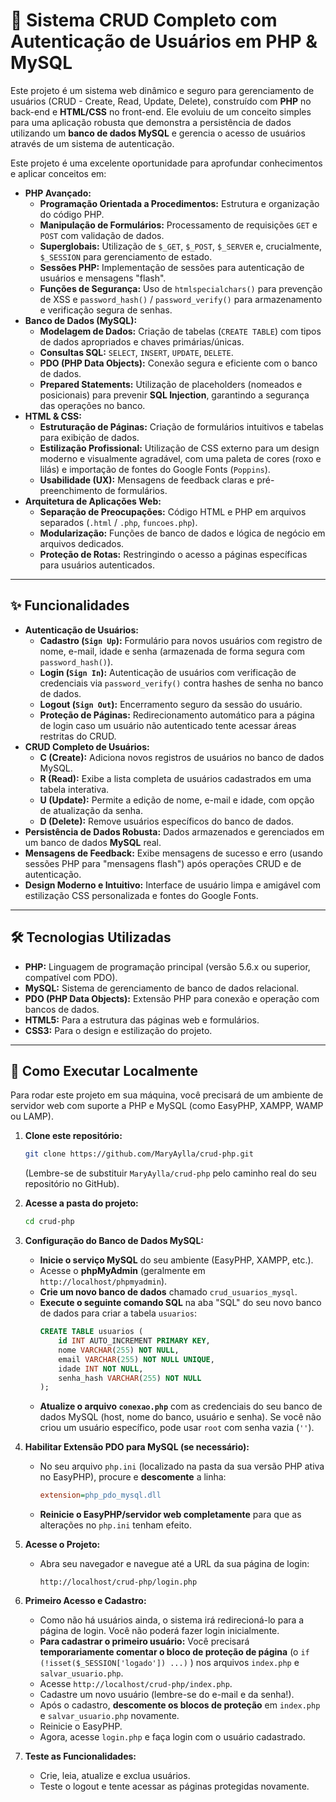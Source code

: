 
# 🚀 Sistema CRUD Completo com Autenticação de Usuários em PHP & MySQL

Este projeto é um sistema web dinâmico e seguro para gerenciamento de usuários (CRUD - Create, Read, Update, Delete), construído com **PHP** no back-end e **HTML/CSS** no front-end. Ele evoluiu de um conceito simples para uma aplicação robusta que demonstra a persistência de dados utilizando um **banco de dados MySQL** e gerencia o acesso de usuários através de um sistema de autenticação.

Este projeto é uma excelente oportunidade para aprofundar conhecimentos e aplicar conceitos em:

  * **PHP Avançado:**
      * **Programação Orientada a Procedimentos:** Estrutura e organização do código PHP.
      * **Manipulação de Formulários:** Processamento de requisições `GET` e `POST` com validação de dados.
      * **Superglobais:** Utilização de `$_GET`, `$_POST`, `$_SERVER` e, crucialmente, `$_SESSION` para gerenciamento de estado.
      * **Sessões PHP:** Implementação de sessões para autenticação de usuários e mensagens "flash".
      * **Funções de Segurança:** Uso de `htmlspecialchars()` para prevenção de XSS e `password_hash()` / `password_verify()` para armazenamento e verificação segura de senhas.
  * **Banco de Dados (MySQL):**
      * **Modelagem de Dados:** Criação de tabelas (`CREATE TABLE`) com tipos de dados apropriados e chaves primárias/únicas.
      * **Consultas SQL:** `SELECT`, `INSERT`, `UPDATE`, `DELETE`.
      * **PDO (PHP Data Objects):** Conexão segura e eficiente com o banco de dados.
      * **Prepared Statements:** Utilização de placeholders (nomeados e posicionais) para prevenir **SQL Injection**, garantindo a segurança das operações no banco.
  * **HTML & CSS:**
      * **Estruturação de Páginas:** Criação de formulários intuitivos e tabelas para exibição de dados.
      * **Estilização Profissional:** Utilização de CSS externo para um design moderno e visualmente agradável, com uma paleta de cores (roxo e lilás) e importação de fontes do Google Fonts (`Poppins`).
      * **Usabilidade (UX):** Mensagens de feedback claras e pré-preenchimento de formulários.
  * **Arquitetura de Aplicações Web:**
      * **Separação de Preocupações:** Código HTML e PHP em arquivos separados (`.html` / `.php`, `funcoes.php`).
      * **Modularização:** Funções de banco de dados e lógica de negócio em arquivos dedicados.
      * **Proteção de Rotas:** Restringindo o acesso a páginas específicas para usuários autenticados.

-----

## ✨ Funcionalidades

  * **Autenticação de Usuários:**
      * **Cadastro (`Sign Up`):** Formulário para novos usuários com registro de nome, e-mail, idade e senha (armazenada de forma segura com `password_hash()`).
      * **Login (`Sign In`):** Autenticação de usuários com verificação de credenciais via `password_verify()` contra hashes de senha no banco de dados.
      * **Logout (`Sign Out`):** Encerramento seguro da sessão do usuário.
      * **Proteção de Páginas:** Redirecionamento automático para a página de login caso um usuário não autenticado tente acessar áreas restritas do CRUD.
  * **CRUD Completo de Usuários:**
      * **C (Create):** Adiciona novos registros de usuários no banco de dados MySQL.
      * **R (Read):** Exibe a lista completa de usuários cadastrados em uma tabela interativa.
      * **U (Update):** Permite a edição de nome, e-mail e idade, com opção de atualização da senha.
      * **D (Delete):** Remove usuários específicos do banco de dados.
  * **Persistência de Dados Robusta:** Dados armazenados e gerenciados em um banco de dados **MySQL** real.
  * **Mensagens de Feedback:** Exibe mensagens de sucesso e erro (usando sessões PHP para "mensagens flash") após operações CRUD e de autenticação.
  * **Design Moderno e Intuitivo:** Interface de usuário limpa e amigável com estilização CSS personalizada e fontes do Google Fonts.

-----

## 🛠️ Tecnologias Utilizadas

  * **PHP:** Linguagem de programação principal (versão 5.6.x ou superior, compatível com PDO).
  * **MySQL:** Sistema de gerenciamento de banco de dados relacional.
  * **PDO (PHP Data Objects):** Extensão PHP para conexão e operação com bancos de dados.
  * **HTML5:** Para a estrutura das páginas web e formulários.
  * **CSS3:** Para o design e estilização do projeto.

-----

## 🚀 Como Executar Localmente

Para rodar este projeto em sua máquina, você precisará de um ambiente de servidor web com suporte a PHP e MySQL (como EasyPHP, XAMPP, WAMP ou LAMP).

1.  **Clone este repositório:**

    ```bash
    git clone https://github.com/MaryAylla/crud-php.git
    ```

    (Lembre-se de substituir `MaryAylla/crud-php` pelo caminho real do seu repositório no GitHub).

2.  **Acesse a pasta do projeto:**

    ```bash
    cd crud-php
    ```

3.  **Configuração do Banco de Dados MySQL:**

      * **Inicie o serviço MySQL** do seu ambiente (EasyPHP, XAMPP, etc.).
      * Acesse o **phpMyAdmin** (geralmente em `http://localhost/phpmyadmin`).
      * **Crie um novo banco de dados** chamado `crud_usuarios_mysql`.
      * **Execute o seguinte comando SQL** na aba "SQL" do seu novo banco de dados para criar a tabela `usuarios`:
        ```sql
        CREATE TABLE usuarios (
            id INT AUTO_INCREMENT PRIMARY KEY,
            nome VARCHAR(255) NOT NULL,
            email VARCHAR(255) NOT NULL UNIQUE,
            idade INT NOT NULL,
            senha_hash VARCHAR(255) NOT NULL
        );
        ```
      * **Atualize o arquivo `conexao.php`** com as credenciais do seu banco de dados MySQL (host, nome do banco, usuário e senha). Se você não criou um usuário específico, pode usar `root` com senha vazia (`''`).

4.  **Habilitar Extensão PDO para MySQL (se necessário):**

      * No seu arquivo `php.ini` (localizado na pasta da sua versão PHP ativa no EasyPHP), procure e **descomente** a linha:
        ```ini
        extension=php_pdo_mysql.dll
        ```
      * **Reinicie o EasyPHP/servidor web completamente** para que as alterações no `php.ini` tenham efeito.

5.  **Acesse o Projeto:**

      * Abra seu navegador e navegue até a URL da sua página de login:
        ```
        http://localhost/crud-php/login.php
        ```

6.  **Primeiro Acesso e Cadastro:**

      * Como não há usuários ainda, o sistema irá redirecioná-lo para a página de login. Você não poderá fazer login inicialmente.
      * **Para cadastrar o primeiro usuário:** Você precisará **temporariamente comentar o bloco de proteção de página** (o `if (!isset($_SESSION['logado']) ...)` ) nos arquivos `index.php` e `salvar_usuario.php`.
      * Acesse `http://localhost/crud-php/index.php`.
      * Cadastre um novo usuário (lembre-se do e-mail e da senha\!).
      * Após o cadastro, **descomente os blocos de proteção** em `index.php` e `salvar_usuario.php` novamente.
      * Reinicie o EasyPHP.
      * Agora, acesse `login.php` e faça login com o usuário cadastrado.

7.  **Teste as Funcionalidades:**

      * Crie, leia, atualize e exclua usuários.
      * Teste o logout e tente acessar as páginas protegidas novamente.


